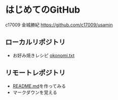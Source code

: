 # はじめてのGitHub
c17009 金城勝紀
https://github.com/c17009/usamin

## ローカルリポジトリ
* お好み焼きレシピ
    [okonomi.txt](okonomi.txt)

## リモートレポジトリ
* [README.md](README.md)を作ってみる
* マークダウンを覚える
